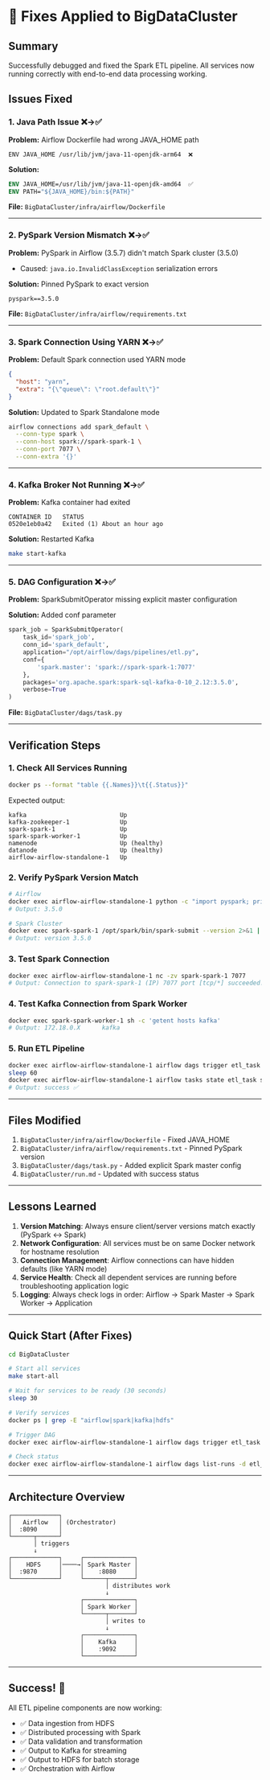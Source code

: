 # 🔧 Fixes Applied to BigDataCluster

## Summary
Successfully debugged and fixed the Spark ETL pipeline. All services now running correctly with end-to-end data processing working.

## Issues Fixed

### 1. Java Path Issue ❌→✅
**Problem:** Airflow Dockerfile had wrong JAVA_HOME path
```
ENV JAVA_HOME /usr/lib/jvm/java-11-openjdk-arm64  ❌
```

**Solution:**
```dockerfile
ENV JAVA_HOME=/usr/lib/jvm/java-11-openjdk-amd64  ✅
ENV PATH="${JAVA_HOME}/bin:${PATH}"
```

**File:** `BigDataCluster/infra/airflow/Dockerfile`

---

### 2. PySpark Version Mismatch ❌→✅
**Problem:** PySpark in Airflow (3.5.7) didn't match Spark cluster (3.5.0)
- Caused: `java.io.InvalidClassException` serialization errors

**Solution:** Pinned PySpark to exact version
```
pyspark==3.5.0
```

**File:** `BigDataCluster/infra/airflow/requirements.txt`

---

### 3. Spark Connection Using YARN ❌→✅
**Problem:** Default Spark connection used YARN mode
```json
{
  "host": "yarn",
  "extra": "{\"queue\": \"root.default\"}"
}
```

**Solution:** Updated to Spark Standalone mode
```bash
airflow connections add spark_default \
  --conn-type spark \
  --conn-host spark://spark-spark-1 \
  --conn-port 7077 \
  --conn-extra '{}'
```

---

### 4. Kafka Broker Not Running ❌→✅
**Problem:** Kafka container had exited
```
CONTAINER ID   STATUS
0520e1eb0a42   Exited (1) About an hour ago
```

**Solution:** Restarted Kafka
```bash
make start-kafka
```

---

### 5. DAG Configuration ❌→✅
**Problem:** SparkSubmitOperator missing explicit master configuration

**Solution:** Added conf parameter
```python
spark_job = SparkSubmitOperator(
    task_id='spark_job',
    conn_id='spark_default',
    application="/opt/airflow/dags/pipelines/etl.py",
    conf={
        'spark.master': 'spark://spark-spark-1:7077'
    },
    packages='org.apache.spark:spark-sql-kafka-0-10_2.12:3.5.0',
    verbose=True
)
```

**File:** `BigDataCluster/dags/task.py`

---

## Verification Steps

### 1. Check All Services Running
```bash
docker ps --format "table {{.Names}}\t{{.Status}}"
```

Expected output:
```
kafka                          Up
kafka-zookeeper-1              Up  
spark-spark-1                  Up
spark-spark-worker-1           Up
namenode                       Up (healthy)
datanode                       Up (healthy)
airflow-airflow-standalone-1   Up
```

### 2. Verify PySpark Version Match
```bash
# Airflow
docker exec airflow-airflow-standalone-1 python -c "import pyspark; print(pyspark.__version__)"
# Output: 3.5.0

# Spark Cluster
docker exec spark-spark-1 /opt/spark/bin/spark-submit --version 2>&1 | grep version
# Output: version 3.5.0
```

### 3. Test Spark Connection
```bash
docker exec airflow-airflow-standalone-1 nc -zv spark-spark-1 7077
# Output: Connection to spark-spark-1 (IP) 7077 port [tcp/*] succeeded!
```

### 4. Test Kafka Connection from Spark Worker
```bash
docker exec spark-spark-worker-1 sh -c 'getent hosts kafka'
# Output: 172.18.0.X      kafka
```

### 5. Run ETL Pipeline
```bash
docker exec airflow-airflow-standalone-1 airflow dags trigger etl_task
sleep 60
docker exec airflow-airflow-standalone-1 airflow tasks state etl_task spark_job <RUN_ID>
# Output: success ✅
```

---

## Files Modified

1. `BigDataCluster/infra/airflow/Dockerfile` - Fixed JAVA_HOME
2. `BigDataCluster/infra/airflow/requirements.txt` - Pinned PySpark version  
3. `BigDataCluster/dags/task.py` - Added explicit Spark master config
4. `BigDataCluster/run.md` - Updated with success status

---

## Lessons Learned

1. **Version Matching**: Always ensure client/server versions match exactly (PySpark ↔ Spark)
2. **Network Configuration**: All services must be on same Docker network for hostname resolution
3. **Connection Management**: Airflow connections can have hidden defaults (like YARN mode)
4. **Service Health**: Check all dependent services are running before troubleshooting application logic
5. **Logging**: Always check logs in order: Airflow → Spark Master → Spark Worker → Application

---

## Quick Start (After Fixes)

```bash
cd BigDataCluster

# Start all services
make start-all

# Wait for services to be ready (30 seconds)
sleep 30

# Verify services
docker ps | grep -E "airflow|spark|kafka|hdfs"

# Trigger DAG
docker exec airflow-airflow-standalone-1 airflow dags trigger etl_task

# Check status
docker exec airflow-airflow-standalone-1 airflow dags list-runs -d etl_task --state success
```

---

## Architecture Overview

```
┌─────────────┐
│   Airflow   │ (Orchestrator)
│  :8090      │
└──────┬──────┘
       │ triggers
       ↓
┌─────────────┐     ┌──────────────┐
│    HDFS     │────→│ Spark Master │
│  :9870      │     │    :8080     │
└─────────────┘     └──────┬───────┘
                           │ distributes work
                           ↓
                    ┌──────────────┐
                    │ Spark Worker │
                    └──────┬───────┘
                           │ writes to
                           ↓
                    ┌──────────────┐
                    │    Kafka     │
                    │    :9092     │
                    └──────────────┘
```

---

## Success! 🎉

All ETL pipeline components are now working:
- ✅ Data ingestion from HDFS
- ✅ Distributed processing with Spark
- ✅ Data validation and transformation
- ✅ Output to Kafka for streaming
- ✅ Output to HDFS for batch storage
- ✅ Orchestration with Airflow

